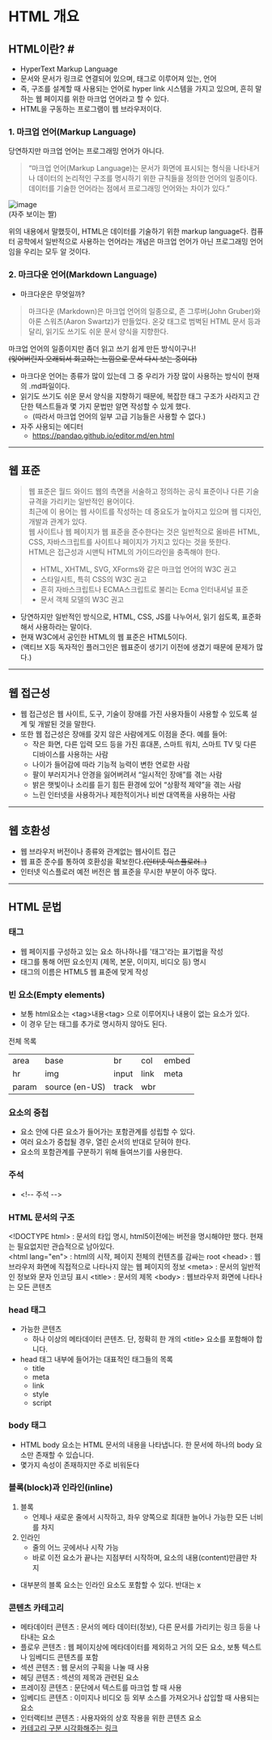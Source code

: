 # HTML 개요

## HTML이란? <a id="http">#</a>
-  HyperText Markup Language
-  문서와 문서가 링크로 연결되어 있으며, 태그로 이루어져 있는, 언어
-  즉, 구조를 설계할 때 사용되는 언어로 hyper link 시스템을 가지고 있으며, 흔히 말하는 웹 페이지를 위한 마크업 언어라고 할 수 있다.
-  HTML을 구동하는 프로그램이 웹 브라우저이다.
  
### 1. 마크업 언어(Markup Language)
  
당연하지만 마크업 언어는 프로그래밍 언어가 아니다.
> “마크업 언어(Markup Language)는 문서가 화면에 표시되는 형식을 나타내거나 데이터의 논리적인 구조를 명시하기 위한 규칙들을 정의한 언어의 일종이다.  
> 데이터를 기술한 언어라는 점에서 프로그래밍 언어와는 차이가 있다.”  

![image](/public/HTML/400px-HTML은_프로그래밍_언어가_아닙니다.jpg)  
(자주 보이는 짤)

위의 내용에서 말했듯이, HTML은 데이터를 기술하기 위한 markup language다. 컴퓨터 공학에서 일반적으로 사용하는 언어라는 개념은 마크업 언어가 아닌 프로그래밍 언어임을 우리는 모두 알 것이다.


### 2. 마크다운 언어(Markdown Language)

- 마크다운은 무엇일까?
> 마크다운 (Markdown)은 마크업 언어의 일종으로, 존 그루버(John Gruber)와 아론 스워츠(Aaron Swartz)가 만들었다. 온갖 태그로 범벅된 HTML 문서 등과 달리, 읽기도 쓰기도 쉬운 문서 양식을 지향한다.   
  
마크업 언어의 일종이지만 좀더 읽고 쓰기 쉽게 만든 방식이구나!  
~~(잊어버린지 오래되서 회고하는 느낌으로 문서 다시 보는 중이다)~~  
- 마크다운 언어는 종류가 많이 있는데 그 중 우리가 가장 많이 사용하는 방식이 현재의 .md파일이다.  
- 읽기도 쓰기도 쉬운 문서 양식을 지향하기 때문에, 복잡한 태그 구조가 사라지고 간단한 텍스트들과 몇 가지 문법만 알면 작성할 수 있게 했다.
  - (따라서 마크업 언어의 일부 고급 기능들은 사용할 수 없다.)
- 자주 사용되는 에디터
  - https://pandao.github.io/editor.md/en.html

---

## 웹 표준

> 웹 표준은 월드 와이드 웹의 측면을 서술하고 정의하는 공식 표준이나 다른 기술 규격을 가리키는 일반적인 용어이다.  
> 최근에 이 용어는 웹 사이트를 작성하는 데 중요도가 높아지고 있으며 웹 디자인, 개발과 관계가 있다.  
> 웹 사이트나 웹 페이지가 웹 표준을 준수한다는 것은 일반적으로 올바른 HTML, CSS, 자바스크립트를 사이트나 페이지가 가지고 있다는 것을 뜻한다.   
> HTML은 접근성과 시맨틱 HTML의 가이드라인을 충족해야 한다.  
> - HTML, XHTML, SVG, XForms와 같은 마크업 언어의 W3C 권고
> - 스타일시트, 특히 CSS의 W3C 권고
> - 흔히 자바스크립트나 ECMA스크립트로 불리는 Ecma 인터내셔널 표준
> - 문서 객체 모델의 W3C 권고


- 당연하지만 일반적인 방식으로, HTML, CSS, JS를 나누어서, 읽기 쉽도록, 표준화해서 사용하라는 말이다.
- 현재 W3C에서 공인한 HTML의 웹 표준은 HTML5이다.
- (액티브 X등 독자적인 플러그인은 웹표준이 생기기 이전에 생겼기 때문에 문제가 많다.)

---

## 웹 접근성
- 웹 접근성은 웹 사이트, 도구, 기술이 장애를 가진 사용자들이 사용할 수 있도록 설계 및 개발된 것을 말한다.
- 또한 웹 접근성은 장애를 갖지 않은 사람에게도 이점을 준다. 예를 들어:
  - 작은 화면, 다른 입력 모드 등을 가진 휴대폰, 스마트 워치, 스마트 TV 및 다른 디바이스를 사용하는 사람
  - 나이가 들어감에 따라 기능적 능력이 변한 연로한 사람
  - 팔이 부러지거나 안경을 잃어버려서 “일시적인 장애”를 겪는 사람
  - 밝은 햇빛이나 소리를 듣기 힘든 환경에 있어 “상황적 제약”을 겪는 사람
  - 느린 인터넷을 사용하거나 제한적이거나 비싼 대역폭을 사용하는 사람

---

## 웹 호환성
- 웹 브라우저 버전이나 종류와 관계없는 웹사이트 접근
- 웹 표준 준수를 통하여 호환성을 확보한다.~~(인터넷 익스플로러..)~~
- 인터넷 익스플로러 예전 버전은 웹 표준을 무시한 부분이 아주 많다.

---

## HTML 문법

### 태그
- 웹 페이지를 구성하고 있는 요소 하나하나를 '태그'라는 표기법을 작성
- 태그를 통해 어떤 요소인지 (제목, 본문, 이미지, 비디오 등) 명시
- 태그의 이름은 HTML5 웹 표준에 맞게 작성

### 빈 요소(Empty elements)
- 보통 html요소는 &#60;tag>내용&#60;tag> 으로 이루어지나 내용이 없는 요소가 있다.
- 이 경우 닫는 태그를 추가로 명시하지 않아도 된다.

전체 목록

|       |                |       |      |       |
| ----- | -------------- | ----- | ---- | ----- |
| area  | base           | br    | col  | embed |
| hr    | img            | input | link | meta  |
| param | source (en-US) | track | wbr  |       |

### 요소의 중첩
- 요소 안에 다른 요소가 들어가는 포함관계를 성립할 수 있다.
- 여러 요소가 중첩될 경우, 열린 순서의 반대로 닫혀야 한다.
- 요소의 포함관계를 구분하기 위해 들여쓰기를 사용한다.

### 주석
- &#60;!-- 주석 -->

### HTML 문서의 구조
&#60;!DOCTYPE html> : 문서의 타입 명시, html5이전에는 버전을 명시해야만 했다. 현재는 필요없지만 관습적으로 남아있다.  
&#60;html lang="en"> : html의 시작, 페이지 전체의 컨텐츠를 감싸는 root
&#60;head> : 웹브라우저 화면에 직접적으로 나타나지 않는 웹 페이지의 정보
&#60;meta> : 문서의 일반적인 정보와 문자 인코딩 표시
&#60;title> : 문서의 제목
&#60;body> : 웹브라우저 화면에 나타나는 모든 콘텐츠

### head 태그
- 가능한 콘텐츠	
  - 하나 이상의 메타데이터 콘텐츠. 단, 정확히 한 개의 &#60;title> 요소를 포함해야 합니다.
- head 태그 내부에 들어가는 대표적인 태그들의 목록
  - title
  - meta
  - link
  - style
  - script

### body 태그
- HTML body 요소는 HTML 문서의 내용을 나타냅니다. 한 문서에 하나의 body 요소만 존재할 수 있습니다.
- 몇가지 속성이 존재하지만 주로 비워둔다

### 블록(block)과 인라인(inline)

1. 블록
   - 언제나 새로운 줄에서 시작하고, 좌우 양쪽으로 최대한 늘어나 가능한 모든 너비를 차지
2. 인라인
   - 줄의 어느 곳에서나 시작 가능
   - 바로 이전 요소가 끝나는 지점부터 시작하며, 요소의 내용(content)만큼만 차지

- 대부분의 블록 요소는 인라인 요소도 포함할 수 있다. 반대는 x

### 콘텐츠 카테고리


- 메타데이터 콘텐츠 : 문서의 메타 데이터(정보), 다른 문서를 가리키는 링크 등을 나타내는 요소
- 플로우 콘텐츠 : 웹 페이지상에 메타데이터를 제외하고 거의 모든 요소, 보통 텍스트나 임베디드 콘텐츠를 포함
- 섹션 콘텐츠 : 웹 문서의 구획을 나눌 때 사용
- 헤딩 콘텐츠 : 섹션의 제목과 관련된 요소
- 프레이징 콘텐츠 : 문단에서 텍스트를 마크업 할 때 사용
- 임베디드 콘텐츠 : 이미지나 비디오 등 외부 소스를 가져오거나 삽입할 때 사용되는 요소
- 인터랙티브 콘텐츠 : 사용자와의 상호 작용을 위한 콘텐츠 요소
- [카테고리 구분 시각화해주는 링크](https://www.w3.org/TR/2011/WD-html5-20110525/content-models.html)  